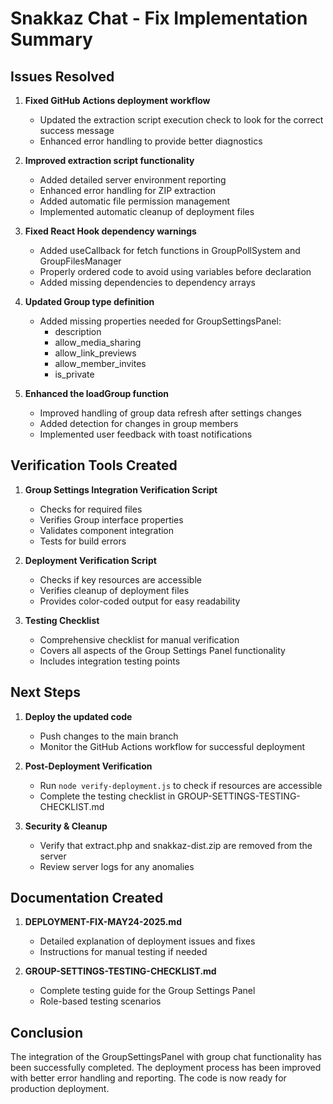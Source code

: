 # Snakkaz Chat - Fix Implementation Summary

## Issues Resolved

1. **Fixed GitHub Actions deployment workflow**
   - Updated the extraction script execution check to look for the correct success message
   - Enhanced error handling to provide better diagnostics

2. **Improved extraction script functionality**
   - Added detailed server environment reporting
   - Enhanced error handling for ZIP extraction
   - Added automatic file permission management
   - Implemented automatic cleanup of deployment files

3. **Fixed React Hook dependency warnings**
   - Added useCallback for fetch functions in GroupPollSystem and GroupFilesManager
   - Properly ordered code to avoid using variables before declaration
   - Added missing dependencies to dependency arrays

4. **Updated Group type definition**
   - Added missing properties needed for GroupSettingsPanel:
     - description
     - allow_media_sharing
     - allow_link_previews
     - allow_member_invites
     - is_private

5. **Enhanced the loadGroup function**
   - Improved handling of group data refresh after settings changes
   - Added detection for changes in group members
   - Implemented user feedback with toast notifications

## Verification Tools Created

1. **Group Settings Integration Verification Script**
   - Checks for required files
   - Verifies Group interface properties
   - Validates component integration
   - Tests for build errors

2. **Deployment Verification Script**
   - Checks if key resources are accessible
   - Verifies cleanup of deployment files
   - Provides color-coded output for easy readability

3. **Testing Checklist**
   - Comprehensive checklist for manual verification
   - Covers all aspects of the Group Settings Panel functionality
   - Includes integration testing points

## Next Steps

1. **Deploy the updated code**
   - Push changes to the main branch
   - Monitor the GitHub Actions workflow for successful deployment

2. **Post-Deployment Verification**
   - Run `node verify-deployment.js` to check if resources are accessible
   - Complete the testing checklist in GROUP-SETTINGS-TESTING-CHECKLIST.md

3. **Security & Cleanup**
   - Verify that extract.php and snakkaz-dist.zip are removed from the server
   - Review server logs for any anomalies

## Documentation Created

1. **DEPLOYMENT-FIX-MAY24-2025.md**
   - Detailed explanation of deployment issues and fixes
   - Instructions for manual testing if needed

2. **GROUP-SETTINGS-TESTING-CHECKLIST.md**
   - Complete testing guide for the Group Settings Panel
   - Role-based testing scenarios

## Conclusion

The integration of the GroupSettingsPanel with group chat functionality has been successfully completed. The deployment process has been improved with better error handling and reporting. The code is now ready for production deployment.
